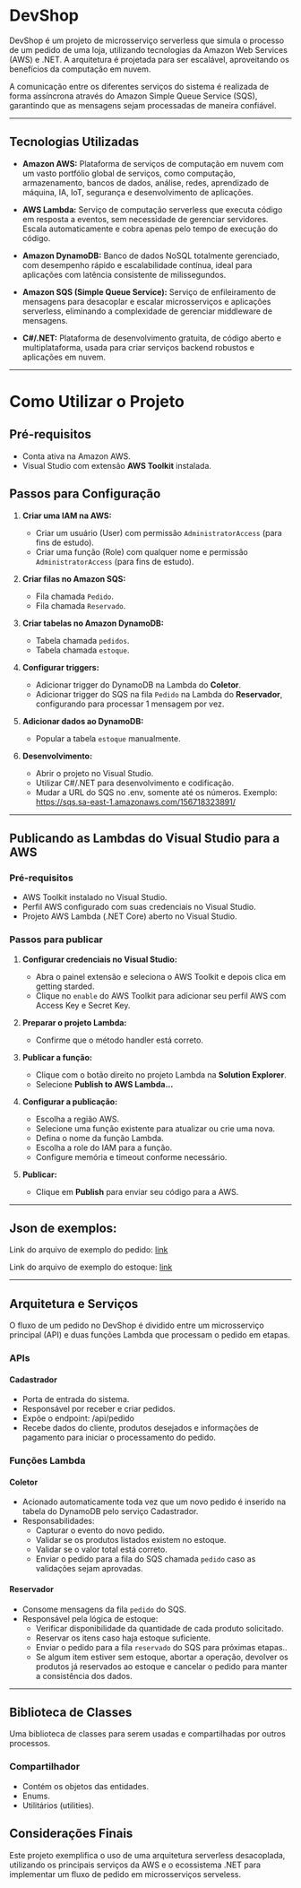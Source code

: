 # DevShop

DevShop é um projeto de microsserviço serverless que simula o processo de um pedido de uma loja, utilizando tecnologias da Amazon Web Services (AWS) e .NET. A arquitetura é projetada para ser escalável, aproveitando os benefícios da computação em nuvem.

A comunicação entre os diferentes serviços do sistema é realizada de forma assíncrona através do Amazon Simple Queue Service (SQS), garantindo que as mensagens sejam processadas de maneira confiável.

---

## Tecnologias Utilizadas

- **Amazon AWS:** Plataforma de serviços de computação em nuvem com um vasto portfólio global de serviços, como computação, armazenamento, bancos de dados, análise, redes, aprendizado de máquina, IA, IoT, segurança e desenvolvimento de aplicações.

- **AWS Lambda:** Serviço de computação serverless que executa código em resposta a eventos, sem necessidade de gerenciar servidores. Escala automaticamente e cobra apenas pelo tempo de execução do código.

- **Amazon DynamoDB:** Banco de dados NoSQL totalmente gerenciado, com desempenho rápido e escalabilidade contínua, ideal para aplicações com latência consistente de milissegundos.

- **Amazon SQS (Simple Queue Service):** Serviço de enfileiramento de mensagens para desacoplar e escalar microsserviços e aplicações serverless, eliminando a complexidade de gerenciar middleware de mensagens.

- **C#/.NET:** Plataforma de desenvolvimento gratuita, de código aberto e multiplataforma, usada para criar serviços backend robustos e aplicações em nuvem.

---
# Como Utilizar o Projeto

## Pré-requisitos
- Conta ativa na Amazon AWS.
- Visual Studio com extensão **AWS Toolkit** instalada.

## Passos para Configuração

1. **Criar uma IAM na AWS:**
   - Criar um usuário (User) com permissão `AdministratorAccess` (para fins de estudo).
   - Criar uma função (Role) com qualquer nome e permissão `AdministratorAccess` (para fins de estudo).

2. **Criar filas no Amazon SQS:**
   - Fila chamada `Pedido`.
   - Fila chamada `Reservado`.

3. **Criar tabelas no Amazon DynamoDB:**
   - Tabela chamada `pedidos`.
   - Tabela chamada `estoque`.

4. **Configurar triggers:**
   - Adicionar trigger do DynamoDB na Lambda do **Coletor**.
   - Adicionar trigger do SQS na fila `Pedido` na Lambda do **Reservador**, configurando para processar 1 mensagem por vez.

5. **Adicionar dados ao DynamoDB:**
   - Popular a tabela `estoque` manualmente.

6. **Desenvolvimento:**
   - Abrir o projeto no Visual Studio.
   - Utilizar C#/.NET para desenvolvimento e codificação.
   - Mudar a URL do SQS no .env, somente até os números. Exemplo: https://sqs.sa-east-1.amazonaws.com/156718323891/

---
## Publicando as Lambdas do Visual Studio para a AWS

### Pré-requisitos
- AWS Toolkit instalado no Visual Studio.
- Perfil AWS configurado com suas credenciais no Visual Studio.
- Projeto AWS Lambda (.NET Core) aberto no Visual Studio.

### Passos para publicar

1. **Configurar credenciais no Visual Studio:**
   - Abra o painel extensão e seleciona o AWS Toolkit e depois clica em getting starded.
   - Clique no `enable` do AWS Toolkit para adicionar seu perfil AWS com Access Key e Secret Key.
2. **Preparar o projeto Lambda:**
   - Confirme que o método handler está correto.

3. **Publicar a função:**
   - Clique com o botão direito no projeto Lambda na **Solution Explorer**.
   - Selecione **Publish to AWS Lambda...**

4. **Configurar a publicação:**
   - Escolha a região AWS.
   - Selecione uma função existente para atualizar ou crie uma nova.
   - Defina o nome da função Lambda.
   - Escolha a role do IAM para a função.
   - Configure memória e timeout conforme necessário.

5. **Publicar:**
   - Clique em **Publish** para enviar seu código para a AWS.
---


## Json de exemplos:

Link do arquivo de exemplo do pedido: [link](https://github.com/devgferreira/challenger-compass-3/blob/main/challenger-compass-3.postman_collection.json)

Link do arquivo de exemplo do estoque: [link](https://github.com/devgferreira/challenger-compass-3/blob/main/challenger-compass-3.postman_collection.json)

---

## Arquitetura e Serviços

O fluxo de um pedido no DevShop é dividido entre um microsserviço principal (API) e duas funções Lambda que processam o pedido em etapas.

### APIs

#### Cadastrador

- Porta de entrada do sistema.
- Responsável por receber e criar pedidos.
- Expõe o endpoint: /api/pedido
- Recebe dados do cliente, produtos desejados e informações de pagamento para iniciar o processamento do pedido.

### Funções Lambda

#### Coletor

- Acionado automaticamente toda vez que um novo pedido é inserido na tabela do DynamoDB pelo serviço Cadastrador.
- Responsabilidades:
  - Capturar o evento do novo pedido.
  - Validar se os produtos listados existem no estoque.
  - Validar se o valor total está correto.
  - Enviar o pedido para a fila do SQS chamada `pedido` caso as validações sejam aprovadas.

#### Reservador

- Consome mensagens da fila `pedido` do SQS.
- Responsável pela lógica de estoque:
  - Verificar disponibilidade da quantidade de cada produto solicitado.
  - Reservar os itens caso haja estoque suficiente.
  - Enviar o pedido para a fila `reservado` do SQS para próximas etapas..
  - Se algum item estiver sem estoque, abortar a operação, devolver os produtos já reservados ao estoque e cancelar o pedido para manter a consistência dos dados.

---
## Biblioteca de Classes

Uma biblioteca de classes para serem usadas e compartilhadas por outros processos.

### Compartilhador

- Contém os objetos das entidades.
- Enums.
- Utilitários (utilities).



## Considerações Finais

Este projeto exemplifica o uso de uma arquitetura serverless desacoplada, utilizando os principais serviços da AWS e o ecossistema .NET para implementar um fluxo de pedido em microsserviços serveless.


